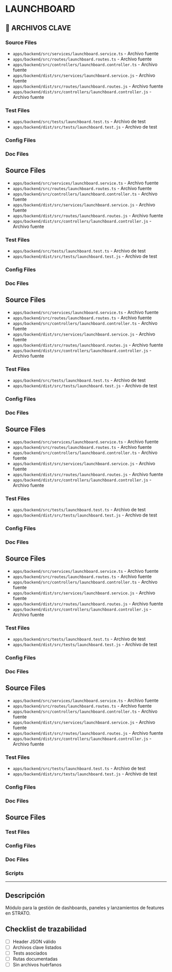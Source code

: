 <!-- STRATO MODULE HEADER
{
  "module": "LAUNCHBOARD",
  "description": "Módulo de gestión y orquestación de lanzamientos y dashboards.",
  "paths": [],
  "tests": [],
  "routes": [],
  "docs": [],
  "last_synced": "2025-07-01",
  "responsible": "José + IA STRATO",
  "coverage": 0,
  "status": "active",
  "criticality": "medium"
}
-->

# LAUNCHBOARD

## 📁 ARCHIVOS CLAVE

### **Source Files**
- `apps/backend/src/services/launchboard.service.ts` - Archivo fuente
- `apps/backend/src/routes/launchboard.routes.ts` - Archivo fuente
- `apps/backend/src/controllers/launchboard.controller.ts` - Archivo fuente
- `apps/backend/dist/src/services/launchboard.service.js` - Archivo fuente
- `apps/backend/dist/src/routes/launchboard.routes.js` - Archivo fuente
- `apps/backend/dist/src/controllers/launchboard.controller.js` - Archivo fuente

### **Test Files**
- `apps/backend/src/tests/launchboard.test.ts` - Archivo de test
- `apps/backend/dist/src/tests/launchboard.test.js` - Archivo de test

### **Config Files**


### **Doc Files**
## **Source Files**
- `apps/backend/src/services/launchboard.service.ts` - Archivo fuente
- `apps/backend/src/routes/launchboard.routes.ts` - Archivo fuente
- `apps/backend/src/controllers/launchboard.controller.ts` - Archivo fuente
- `apps/backend/dist/src/services/launchboard.service.js` - Archivo fuente
- `apps/backend/dist/src/routes/launchboard.routes.js` - Archivo fuente
- `apps/backend/dist/src/controllers/launchboard.controller.js` - Archivo fuente

### **Test Files**
- `apps/backend/src/tests/launchboard.test.ts` - Archivo de test
- `apps/backend/dist/src/tests/launchboard.test.js` - Archivo de test

### **Config Files**


### **Doc Files**
## **Source Files**
- `apps/backend/src/services/launchboard.service.ts` - Archivo fuente
- `apps/backend/src/routes/launchboard.routes.ts` - Archivo fuente
- `apps/backend/src/controllers/launchboard.controller.ts` - Archivo fuente
- `apps/backend/dist/src/services/launchboard.service.js` - Archivo fuente
- `apps/backend/dist/src/routes/launchboard.routes.js` - Archivo fuente
- `apps/backend/dist/src/controllers/launchboard.controller.js` - Archivo fuente

### **Test Files**
- `apps/backend/src/tests/launchboard.test.ts` - Archivo de test
- `apps/backend/dist/src/tests/launchboard.test.js` - Archivo de test

### **Config Files**


### **Doc Files**
## **Source Files**
- `apps/backend/src/services/launchboard.service.ts` - Archivo fuente
- `apps/backend/src/routes/launchboard.routes.ts` - Archivo fuente
- `apps/backend/src/controllers/launchboard.controller.ts` - Archivo fuente
- `apps/backend/dist/src/services/launchboard.service.js` - Archivo fuente
- `apps/backend/dist/src/routes/launchboard.routes.js` - Archivo fuente
- `apps/backend/dist/src/controllers/launchboard.controller.js` - Archivo fuente

### **Test Files**
- `apps/backend/src/tests/launchboard.test.ts` - Archivo de test
- `apps/backend/dist/src/tests/launchboard.test.js` - Archivo de test

### **Config Files**


### **Doc Files**
## **Source Files**
- `apps/backend/src/services/launchboard.service.ts` - Archivo fuente
- `apps/backend/src/routes/launchboard.routes.ts` - Archivo fuente
- `apps/backend/src/controllers/launchboard.controller.ts` - Archivo fuente
- `apps/backend/dist/src/services/launchboard.service.js` - Archivo fuente
- `apps/backend/dist/src/routes/launchboard.routes.js` - Archivo fuente
- `apps/backend/dist/src/controllers/launchboard.controller.js` - Archivo fuente

### **Test Files**
- `apps/backend/src/tests/launchboard.test.ts` - Archivo de test
- `apps/backend/dist/src/tests/launchboard.test.js` - Archivo de test

### **Config Files**


### **Doc Files**
## **Source Files**
- `apps/backend/src/services/launchboard.service.ts` - Archivo fuente
- `apps/backend/src/routes/launchboard.routes.ts` - Archivo fuente
- `apps/backend/src/controllers/launchboard.controller.ts` - Archivo fuente
- `apps/backend/dist/src/services/launchboard.service.js` - Archivo fuente
- `apps/backend/dist/src/routes/launchboard.routes.js` - Archivo fuente
- `apps/backend/dist/src/controllers/launchboard.controller.js` - Archivo fuente

### **Test Files**
- `apps/backend/src/tests/launchboard.test.ts` - Archivo de test
- `apps/backend/dist/src/tests/launchboard.test.js` - Archivo de test

### **Config Files**


### **Doc Files**
## Source Files

### Test Files

### Config Files

### Doc Files

### Scripts

---

## Descripción

Módulo para la gestión de dashboards, paneles y lanzamientos de features en STRATO.

## Checklist de trazabilidad
- [ ] Header JSON válido
- [ ] Archivos clave listados
- [ ] Tests asociados
- [ ] Rutas documentadas
- [ ] Sin archivos huérfanos 